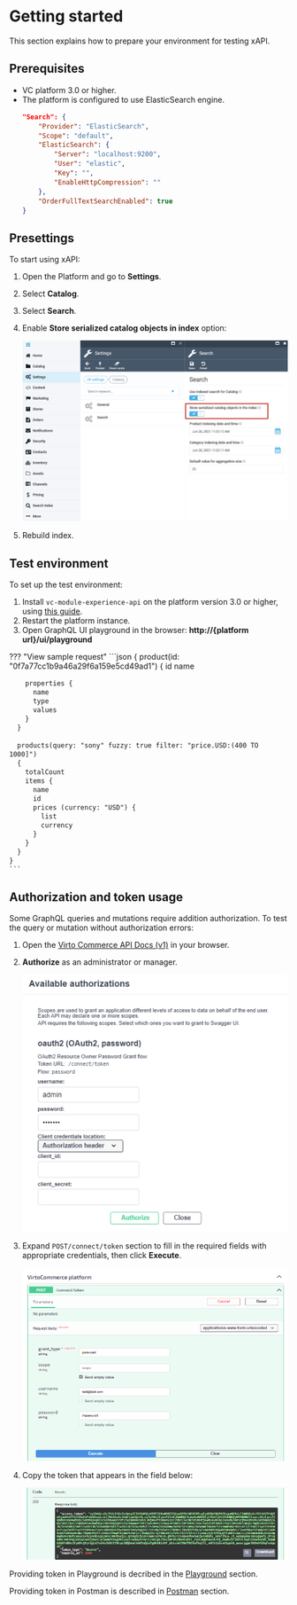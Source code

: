 # Getting started

This section explains how to prepare your environment for testing xAPI.

## Prerequisites

* VC platform 3.0 or higher.
* The platform is configured to use ElasticSearch engine.
  ```json title="appsettings.json"
  "Search": {
      "Provider": "ElasticSearch",
      "Scope": "default",
      "ElasticSearch": {
          "Server": "localhost:9200",
          "User": "elastic",
          "Key": "",
          "EnableHttpCompression": ""
      },
      "OrderFullTextSearchEnabled": true
  }
  ```

## Presettings

To start using xAPI:

1. Open the Platform and go to **Settings**.
1. Select **Catalog**.
1. Select **Search**.
1. Enable **Store serialized catalog objects in index** option:

    ![Catalog-enabled](media/catalog-index-enabled.png)

1. Rebuild index.

## Test environment

To set up the test environment:

1. Install `vc-module-experience-api` on the platform version 3.0 or higher, using [this guide](https://github.com/VirtoCommerce/vc-platform/blob/master/docs/developer-guide/deploy-module-from-source-code.md).
1. Restart the platform instance.
1. Open GraphQL UI playground in the browser: **http://{platform url}/ui/playground**

??? "View sample request"
    ```json
    {
      product(id: "0f7a77cc1b9a46a29f6a159e5cd49ad1")
      {
        id
        name

        properties {
          name
          type
          values
        }
      }

      products(query: "sony" fuzzy: true filter: "price.USD:(400 TO 1000]")
      {
        totalCount
        items {
          name
          id
          prices (currency: "USD") {
            list
            currency
          }
        }
      }
    }
    ```

## Authorization and token usage

Some GraphQL queries and mutations require addition authorization. To test the query or mutation without authorization errors:

1. Open the [Virto Commerce API Docs (v1)](https://virtostart-demo-admin.govirto.com/docs/index.html) in your browser.
1. **Authorize** as an administrator or manager.

    ![Auth](media/authorization.png)

1. Expand `POST/connect/token` section to fill in the required fields with appropriate credentials, then click **Execute**.

    ![token](media/token-field.png)

1. Copy the token that appears in the field below:

    ![token](media/token-code.png)

Providing token in Playground is decribed in the [Playground](playground.md) section. 

Providing token in Postman is described in [Postman](postman.md#authorization-and-token-usage) section.


